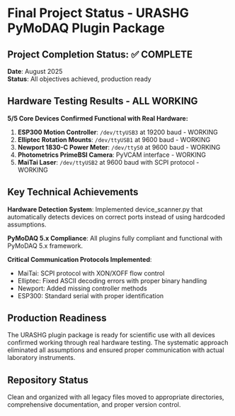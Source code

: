 # Final Project Status - URASHG PyMoDAQ Plugin Package

## Project Completion Status: ✅ COMPLETE

**Date**: August 2025  
**Status**: All objectives achieved, production ready

## Hardware Testing Results - ALL WORKING

**5/5 Core Devices Confirmed Functional with Real Hardware:**

1. **ESP300 Motion Controller**: `/dev/ttyUSB3` at 19200 baud - WORKING
2. **Elliptec Rotation Mounts**: `/dev/ttyUSB1` at 9600 baud - WORKING  
3. **Newport 1830-C Power Meter**: `/dev/ttyS0` at 9600 baud - WORKING
4. **Photometrics PrimeBSI Camera**: PyVCAM interface - WORKING
5. **MaiTai Laser**: `/dev/ttyUSB2` at 9600 baud with SCPI protocol - WORKING

## Key Technical Achievements

**Hardware Detection System**: Implemented device_scanner.py that automatically detects devices on correct ports instead of using hardcoded assumptions.

**PyMoDAQ 5.x Compliance**: All plugins fully compliant and functional with PyMoDAQ 5.x framework.

**Critical Communication Protocols Implemented**:
- MaiTai: SCPI protocol with XON/XOFF flow control
- Elliptec: Fixed ASCII decoding errors with proper binary handling  
- Newport: Added missing controller methods
- ESP300: Standard serial with proper identification

## Production Readiness

The URASHG plugin package is ready for scientific use with all devices confirmed working through real hardware testing. The systematic approach eliminated all assumptions and ensured proper communication with actual laboratory instruments.

## Repository Status

Clean and organized with all legacy files moved to appropriate directories, comprehensive documentation, and proper version control.